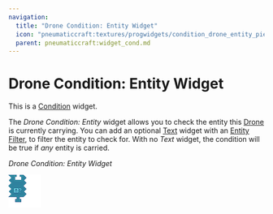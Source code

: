 ```yaml
---
navigation:
  title: "Drone Condition: Entity Widget"
  icon: "pneumaticcraft:textures/progwidgets/condition_drone_entity_piece.png"
  parent: pneumaticcraft:widget_cond.md
---
```


# Drone Condition: Entity Widget

This is a [Condition](./conditions.md) widget.

The *Drone Condition: Entity* widget allows you to check the entity this [Drone](../tools/drone.md) is currently carrying. You can add an optional [Text](./text.md) widget with an [Entity Filter](../base_concepts/entity_filter.md), to filter the entity to check for. With no *Text* widget, the condition will be true if *any* entity is carried.

*Drone Condition: Entity Widget*

![](condition_drone_entity_piece.png)

